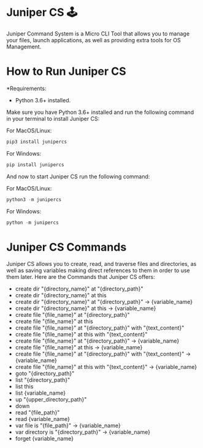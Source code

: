 # Juniper CS 🕹️

Juniper Command System is a Micro CLI Tool that allows you to manage your files, launch applications, as well as providing extra tools for OS Management.

How to Run Juniper CS
==========

*Requirements: 
- Python 3.6+ installed.

Make sure you have Python 3.6+ installed and run the following command in your terminal to install Juniper CS:

For MacOS/Linux:

```python
pip3 install junipercs
```

For Windows:

```python
pip install junipercs
```

And now to start Juniper CS run the following command:

For MacOS/Linux:

```python
python3 -m junipercs
```

For Windows:

```python
python -m junipercs
```

Juniper CS Commands
==========

Juniper CS allows you to create, read, and traverse files and directories, as well as saving variables making direct references to them in order to use them later. Here are the Commands that Juniper CS offers:

- create dir "{directory_name}" at "{directory_path}"
- create dir "{directory_name}" at this
- create dir "{directory_name}" at "{directory_path}" -> {variable_name}
- create dir "{directory_name}" at this -> {variable_name}
- create file "{file_name}" at "{directory_path}"
- create file "{file_name}" at this
- create file "{file_name}" at "{directory_path}" with "{text_content}"
- create file "{file_name}" at this with "{text_content}"
- create file "{file_name}" at "{directory_path}" -> {variable_name}
- create file "{file_name}" at this -> {variable_name}
- create file "{file_name}" at "{directory_path}" with "{text_content}" -> {variable_name}
- create file "{file_name}" at this with "{text_content}" -> {variable_name}
- goto "{directory_path}"
- list "{directory_path}"
- list this
- list {variable_name}
- up "{upper_directory_path}"
- down
- read "{file_path}"
- read {variable_name}
- var file is "{file_path}" -> {variable_name}
- var directory is "{directory_path}" -> {variable_name}
- forget {variable_name}
   



